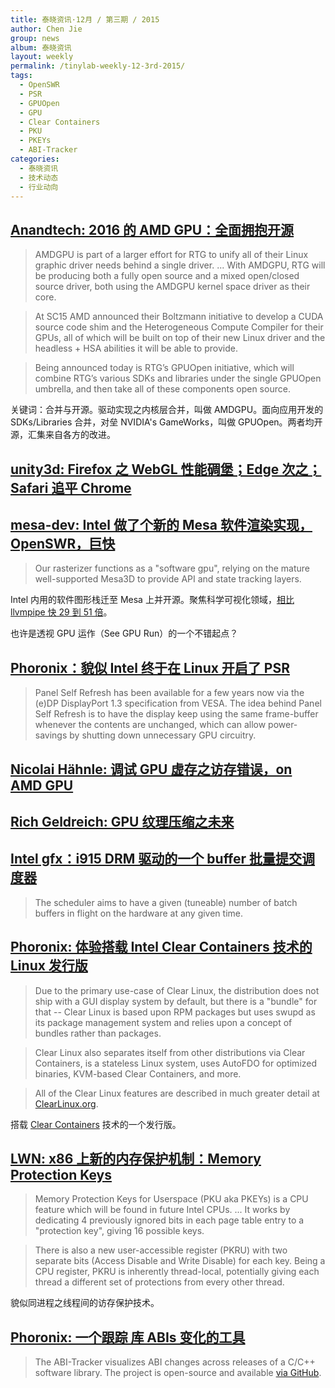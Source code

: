 ```yaml
---
title: 泰晓资讯·12月 / 第三期 / 2015
author: Chen Jie
group: news
album: 泰晓资讯
layout: weekly
permalink: /tinylab-weekly-12-3rd-2015/
tags:
  - OpenSWR
  - PSR
  - GPUOpen
  - GPU
  - Clear Containers
  - PKU
  - PKEYs
  - ABI-Tracker 
categories:
  - 泰晓资讯
  - 技术动态
  - 行业动向
---
```


## [Anandtech: 2016 的 AMD GPU：全面拥抱开源](http://www.anandtech.com/show/9853/amd-gpuopen-linux-open-source)

> AMDGPU is part of a larger effort for RTG to unify all of their Linux graphic driver needs behind a single driver. ... With AMDGPU, RTG will be producing both a fully open source and a mixed open/closed source driver, both using the AMDGPU kernel space driver as their core.

> At SC15 AMD announced their Boltzmann initiative to develop a CUDA source code shim and the Heterogeneous Compute Compiler for their GPUs, all of which will be built on top of their new Linux driver and the headless + HSA abilities it will be able to provide.

> Being announced today is RTG’s GPUOpen initiative, which will combine RTG’s various SDKs and libraries under the single GPUOpen umbrella, and then take all of these components open source.

关键词：合并与开源。驱动实现之内核层合并，叫做 AMDGPU。面向应用开发的 SDKs/Libraries 合并，对垒 NVIDIA's GameWorks，叫做 GPUOpen。两者均开源，汇集来自各方的改进。

## [unity3d: Firefox 之 WebGL 性能碉堡；Edge 次之；Safari 追平 Chrome](http://blogs.unity3d.com/2015/12/15/updated-webgl-benchmark-results/)

## [mesa-dev: Intel 做了个新的 Mesa 软件渲染实现，OpenSWR，巨快](http://lists.freedesktop.org/archives/mesa-dev/2015-October/097816.html)

> Our rasterizer functions as a "software gpu", relying on the mature well-supported Mesa3D to provide API and state tracking layers.

Intel 内用的软件图形栈迁至 Mesa 上并开源。聚焦科学可视化领域，[相比 llvmpipe 快 29 到 51 倍](http://openswr.org/slides/SWR_Sept15.pdf)。

也许是透视 GPU 运作（See GPU Run）的一个不错起点？

## [Phoronix：貌似 Intel 终于在 Linux 开启了 PSR](http://www.phoronix.com/scan.php?page=news_item&px=Intel-PSR-Default)

> Panel Self Refresh has been available for a few years now via the (e)DP DisplayPort 1.3 specification from VESA. The idea behind Panel Self Refresh is to have the display keep using the same frame-buffer whenever the contents are unchanged, which can allow power-savings by shutting down unnecessary GPU circuitry.

## [Nicolai Hähnle: 调试 GPU 虚存之访存错误，on AMD GPU](http://nhaehnle.blogspot.com/2015/12/debugging-gpu-vm-fault.html)

## [Rich Geldreich: GPU 纹理压缩之未来](http://richg42.blogspot.com/2015/12/the-future-of-gpu-texture-compression.html)

## [Intel gfx：i915 DRM 驱动的一个 buffer 批量提交调度器](http://lists.freedesktop.org/archives/intel-gfx/2015-December/082798.html)

> The scheduler aims to have a given (tuneable) number of batch buffers in flight on the hardware at any given time. 

## [Phoronix: 体验搭载 Intel Clear Containers 技术的 Linux 发行版](http://www.phoronix.com/scan.php?item=clear-linux-start&num=1&page=article)

> Due to the primary use-case of Clear Linux, the distribution does not ship with a GUI display system by default, but there is a "bundle" for that -- Clear Linux is based upon RPM packages but uses swupd as its package management system and relies upon a concept of bundles rather than packages.

> Clear Linux also separates itself from other distributions via Clear Containers, is a stateless Linux system, uses AutoFDO for optimized binaries, KVM-based Clear Containers, and more.

> All of the Clear Linux features are described in much greater detail at [ClearLinux.org](https://clearlinux.org/features).

搭载 [Clear Containers](/clear-containers-introduction/) 技术的一个发行版。

## [LWN: x86 上新的内存保护机制：Memory Protection Keys](https://lwn.net/Articles/643617/)

> Memory Protection Keys for Userspace (PKU aka PKEYs) is a CPU feature which will be found in future Intel CPUs. ... It works by dedicating 4 previously ignored bits in each page table entry to a "protection key", giving 16 possible keys.

> There is also a new user-accessible register (PKRU) with two separate bits (Access Disable and Write Disable) for each key. Being a CPU register, PKRU is inherently thread-local, potentially giving each thread a different set of protections from every other thread.

貌似同进程之线程间的访存保护技术。

## [Phoronix: 一个跟踪 库 ABIs 变化的工具](http://www.phoronix.com/scan.php?page=news_item&px=LVC-ABI-Tracker-Tool)

> The ABI-Tracker visualizes ABI changes across releases of a C/C++ software library. The project is open-source and available [via GitHub](https://github.com/lvc/abi-tracker). 
